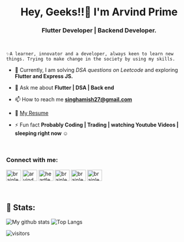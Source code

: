 
<h1 align="center">Hey, Geeks!!👋 I'm  Arvind Prime</h1>
<h3 align="center">Flutter Developer | Backend Developer.</h3>
<br>

`✨A learner, innovator and a developer, always keen to learn new things. Trying to make change in the society by using my skills.`


- 🌱 Currently, I am solving *DSA questions on Leetcode* and exploring **Flutter and Express JS.**

- 💬 Ask me about **Flutter | DSA | Back end**

- 📫 How to reach me **singhamish27@gmail.com**

- 📄 [My Resume](https://drive.google.com/file/d/174tcopUKNtH4OaUh6F1t-FK-VOyj441L/view)

- ⚡ Fun fact **Probably Coding | Trading | watching Youtube Videos | sleeping right now ☺**

<br>
<p align="left">
<h3 align="left">Connect with me:</h3>
<a href="https://linkedin.com/in/brainless-coder" target="blank"><img align="center" src="https://cdn.jsdelivr.net/npm/simple-icons@3.0.1/icons/linkedin.svg" alt="brainless-coder" height="30" width="40" /></a>
<a href="https://instagram.com/arvind_prime_/" target="blank"><img align="center" src="https://cdn.jsdelivr.net/npm/simple-icons@3.0.1/icons/instagram.svg" alt="arvind_prime" height="30" width="40" /></a>
<a href="https://www.codechef.com/users/heartlesscoder" target="blank"><img align="center" src="https://cdn.jsdelivr.net/npm/simple-icons@3.1.0/icons/codechef.svg" alt="heartlesscoder" height="30" width="40" /></a>
<a href="https://www.hackerrank.com/brainless_coder" target="blank"><img align="center" src="https://cdn.jsdelivr.net/npm/simple-icons@3.0.1/icons/hackerrank.svg" alt="brainless_coder" height="30" width="40" /></a>
<a href="https://codeforces.com/profile/brainless-coder" target="blank"><img align="center" src="https://cdn.jsdelivr.net/npm/simple-icons@3.0.1/icons/codeforces.svg" alt="brainless-coder" height="30" width="40" /></a>
<a href="https://www.leetcode.com/brainless-coder" target="blank"><img align="center" src="https://cdn.jsdelivr.net/npm/simple-icons@3.0.1/icons/leetcode.svg" alt="brainless-coder" height="30" width="40" /></a>
</p>

<br>


## 📶 Stats:
![My github stats](https://github-readme-stats.vercel.app/api?username=brainless-coder&show_icons=true&title_color=fff&icon_color=79ff97&text_color=9f9f9f&bg_color=151515&count_private=true&width=40%&align=left) 
![Top Langs](https://github-readme-stats.vercel.app/api/top-langs/?username=brainless-coder&theme=dark&layout=compact&align=right&width=45%)





![visitors](https://profile-counter.glitch.me/brainless-coder/count.svg?align=center)
